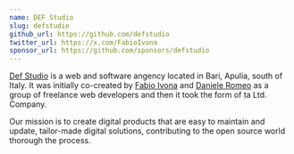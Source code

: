 ```yaml
---
name: DEF Studio
slug: defstudio
github_url: https://github.com/defstudio
twitter_url: https://x.com/FabioIvona
sponsor_url: https://github.com/sponsors/defstudio
---
```


[Def Studio](https://defstudio.it) is a web and software angency located in Bari, Apulia, south of Italy. It was initially co-created by [Fabio Ivona](https://github.com/fabio-ivona) and [Daniele Romeo](https://github.com/daromeo) as a group of freelance web developers and then it took the form of ta Ltd. Company.

Our mission is to create digital products that are easy to maintain and update, tailor-made digital solutions, contributing to the open source world thorough the process. 
